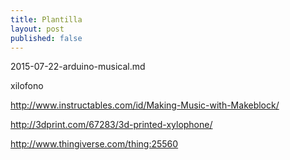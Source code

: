 ```yaml
---
title: Plantilla
layout: post
published: false
---
```

2015-07-22-arduino-musical.md

xilofono

http://www.instructables.com/id/Making-Music-with-Makeblock/

http://3dprint.com/67283/3d-printed-xylophone/

http://www.thingiverse.com/thing:25560